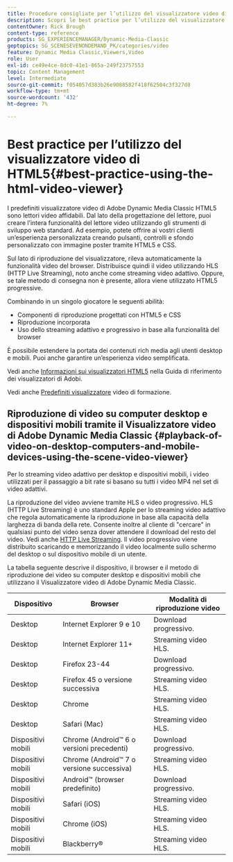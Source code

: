 ```yaml
---
title: Procedure consigliate per l’utilizzo del visualizzatore video di HTML5
description: Scopri le best practice per l’utilizzo del visualizzatore video di HTML5.
contentOwner: Rick Brough
content-type: reference
products: SG_EXPERIENCEMANAGER/Dynamic-Media-Classic
geptopics: SG_SCENESEVENONDEMAND_PK/categories/video
feature: Dynamic Media Classic,Viewers,Video
role: User
exl-id: ce49e4ce-8dc0-41e1-865a-249f23757553
topic: Content Management
level: Intermediate
source-git-commit: f054057d383b26e9088582f418f62504c3f327d8
workflow-type: tm+mt
source-wordcount: '432'
ht-degree: 7%

---
```


# Best practice per l’utilizzo del visualizzatore video di HTML5{#best-practice-using-the-html-video-viewer}

I predefiniti visualizzatore video di Adobe Dynamic Media Classic HTML5 sono lettori video affidabili. Dal lato della progettazione del lettore, puoi creare l’intera funzionalità del lettore video utilizzando gli strumenti di sviluppo web standard. Ad esempio, potete offrire ai vostri clienti un’esperienza personalizzata creando pulsanti, controlli e sfondo personalizzato con immagine poster tramite HTML5 e CSS.

Sul lato di riproduzione del visualizzatore, rileva automaticamente la funzionalità video del browser. Distribuisce quindi il video utilizzando HLS (HTTP Live Streaming), noto anche come streaming video adattivo. Oppure, se tale metodo di consegna non è presente, allora viene utilizzato HTML5 progressive.

Combinando in un singolo giocatore le seguenti abilità:

* Componenti di riproduzione progettati con HTML5 e CSS
* Riproduzione incorporata
* Uso dello streaming adattivo e progressivo in base alla funzionalità del browser

È possibile estendere la portata dei contenuti rich media agli utenti desktop e mobili. Puoi anche garantire un’esperienza video semplificata.

Vedi anche [Informazioni sui visualizzatori HTML5](https://experienceleague.adobe.com/en/docs/dynamic-media-developer-resources/library/viewers-for-aem-assets-only/c-html5-aem-asset-viewers#viewers-for-aem-assets-only) nella Guida di riferimento dei visualizzatori di Adobi.

Vedi anche [Predefiniti visualizzatore](https://s7d5.scene7.com/s7viewers/html5/VideoViewer.html?videoserverurl=https://s7d5.scene7.com/is/content/&amp;emailurl=https://s7d5.scene7.com/s7/emailFriend&amp;serverUrl=https://s7d5.scene7.com/is/image/&amp;config=Scene7SharedAssets/Universal_HTML5_Video&amp;contenturl=https://s7d5.scene7.com/skins/&amp;asset=S7tutorials/550_viewer-presets_converted%20renamed_Done-AVS) video di formazione.

## Riproduzione di video su computer desktop e dispositivi mobili tramite il Visualizzatore video di Adobe Dynamic Media Classic {#playback-of-video-on-desktop-computers-and-mobile-devices-using-the-scene-video-viewer}

Per lo streaming video adattivo per desktop e dispositivi mobili, i video utilizzati per il passaggio a bit rate si basano su tutti i video MP4 nel set di video adattivi.

La riproduzione del video avviene tramite HLS o video progressivo. HLS (HTTP Live Streaming) è uno standard Apple per lo streaming video adattivo che regola automaticamente la riproduzione in base alla capacità della larghezza di banda della rete. Consente inoltre al cliente di &quot;cercare&quot; in qualsiasi punto del video senza dover attendere il download del resto del video. Vedi anche [HTTP Live Streaming](https://developer.apple.com/streaming/). Il video progressivo viene distribuito scaricando e memorizzando il video localmente sullo schermo del desktop o sul dispositivo mobile di un utente.

La tabella seguente descrive il dispositivo, il browser e il metodo di riproduzione dei video su computer desktop e dispositivi mobili che utilizzano il Visualizzatore video di Adobe Dynamic Media Classic.

| Dispositivo | Browser | Modalità di riproduzione video |
|--- |--- |--- |
| Desktop | Internet Explorer 9 e 10 | Download progressivo. |
| Desktop | Internet Explorer 11+ | Streaming video HLS. |
| Desktop | Firefox 23-44 | Download progressivo. |
| Desktop | Firefox 45 o versione successiva | Streaming video HLS. |
| Desktop | Chrome | Streaming video HLS. |
| Desktop | Safari (Mac) | Streaming video HLS. |
| Dispositivi mobili | Chrome (Android™ 6 o versioni precedenti) | Download progressivo. |
| Dispositivi mobili | Chrome (Android™ 7 o versione successiva) | Streaming video HLS. |
| Dispositivi mobili | Android™ (browser predefinito) | Download progressivo. |
| Dispositivi mobili | Safari (iOS) | Streaming video HLS. |
| Dispositivi mobili | Chrome (iOS) | Streaming video HLS. |
| Dispositivi mobili | Blackberry® | Streaming video HLS. |
